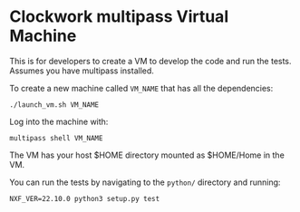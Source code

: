 # Clockwork multipass Virtual Machine

This is for developers to create a VM to develop the code and run the
tests. Assumes you have multipass installed.

To create a new machine called `VM_NAME` that has all the dependencies:

```
./launch_vm.sh VM_NAME
```

Log into the machine with:

```
multipass shell VM_NAME
```

The VM has your host $HOME directory mounted as $HOME/Home in the VM.

You can run the tests by navigating to the `python/` directory and running:

```
NXF_VER=22.10.0 python3 setup.py test
```
